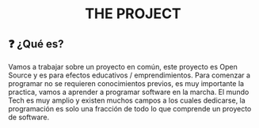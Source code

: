 <h1 align="center">
  THE PROJECT
</h1>

## ❓ ¿Qué es?

Vamos a trabajar sobre un proyecto en común, este proyecto es Open Source y es para efectos educativos / emprendimientos.
Para comenzar a programar no se requieren conocimientos previos, es muy importante la practica, vamos a aprender a programar software en la marcha.
El mundo Tech es muy amplio y existen muchos campos a los cuales dedicarse, la programación es solo una fracción de todo lo que comprende un proyecto de software.

